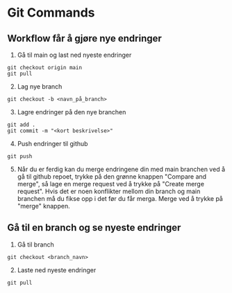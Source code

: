 # Git Commands

## Workflow får å gjøre nye endringer

1. Gå til main og last ned nyeste endringer

```
git checkout origin main
git pull
```

2. Lag nye branch

```
git checkout -b <navn_på_branch>
```

3. Lagre endringer på den nye branchen

```
git add .
git commit -m "<kort beskrivelse>"
```

4. Push endringer til github

```
git push
```

5. Når du er ferdig kan du merge endringene din med main branchen ved å gå til github repoet, trykke på den grønne knappen "Compare and merge", så lage en merge request ved å trykke på "Create merge request". Hvis det er noen konflikter mellom din branch og main branchen må du fikse opp i det før du får merga. Merge ved å trykke på "merge" knappen.

## Gå til en branch og se nyeste endringer

1. Gå til branch

```
git checkout <branch_navn>
```

2. Laste ned nyeste endringer

```
git pull
```
